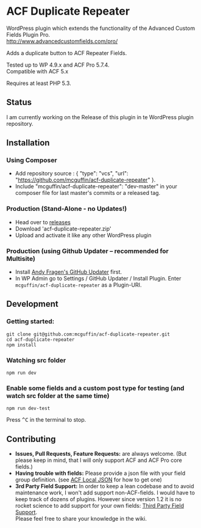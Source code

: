 ACF Duplicate Repeater
======================

WordPress plugin which extends the functionality of the Advanced Custom Fields Plugin Pro.  
http://www.advancedcustomfields.com/pro/

Adds a duplicate button to ACF Repeater Fields.

Tested up to WP 4.9.x and ACF Pro 5.7.4.  
Compatible with ACF 5.x

Requires at least PHP 5.3.

Status
------

I am currently working on the Release of this plugin in te WordPress plugin repository.

Installation
------------

 ### Using Composer
  - Add repository source : { "type": "vcs", "url": "https://github.com/mcguffin/acf-duplicate-repeater" }.
  - Include "mcguffin/acf-duplicate-repeater": "dev-master" in your composer file for last master's commits or a released tag.

 ### Production (Stand-Alone - no Updates!)
  - Head over to [releases](../../releases)
  - Download 'acf-duplicate-repeater.zip'
  - Upload and activate it like any other WordPress plugin

 ### Production (using Github Updater – recommended for Multisite)
  - Install [Andy Fragen's GitHub Updater](https://github.com/afragen/github-updater) first.
  - In WP Admin go to Settings / GitHub Updater / Install Plugin. Enter `mcguffin/acf-duplicate-repeater` as a Plugin-URI.

Development
-----------

### Getting started:
```
git clone git@github.com:mcguffin/acf-duplicate-repeater.git
cd acf-duplicate-repeater
npm install
```

### Watching src folder
```
npm run dev
```

### Enable some fields and a custom post type for testing (and watch src folder at the same time)
```
npm run dev-test
```
Press <kbd>^C</kbd> in the terminal to stop.

Contributing
------------
 - **Issues, Pull Requests, Feature Requests:** are always welcome. (But please keep in mind, that I will only support ACF and ACF Pro core fields.)
 - **Having trouble with fields:** Please provide a json file with your field group definition. (see [ACF Local JSON](https://www.advancedcustomfields.com/resources/local-json/) for how to get one)
 - **3rd Party Field Support:** In order to keep a lean codebase and to avoid maintenance work, I won't add support non-ACF-fields. I would have to keep track of dozens of plugins. However since version 1.2 it is no rocket science to add support for your own fields: [Third Party Field Support](wiki/Third-Party-Fields).  
   Please feel free to share your knowledge in the wiki.

